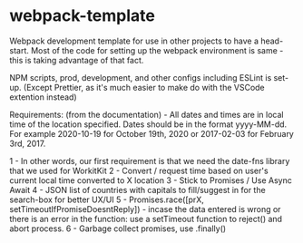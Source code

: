 # webpack-template

Webpack development template for use in other projects to have a head-start. Most of the code for setting up the webpack environment is same - this is taking advantage of that fact.

NPM scripts, prod, development, and other configs including ESLint is set-up. (Except Prettier, as it's much easier to make do with the VSCode extention instead)

Requirements: (from the documentation) - All dates and times are in local time of the location specified. Dates should be in the format yyyy-MM-dd. For example 2020-10-19 for October 19th, 2020 or 2017-02-03 for February 3rd, 2017.

1 - In other words, our first requirement is that we need the date-fns library that we used for WorkitKit
2 - Convert / request time based on user's current local time converted to X location
3 - Stick to Promises / Use Async Await
4 - JSON list of countries with capitals to fill/suggest in for the search-box for better UX/UI
5 - Promises.race([prX, setTimeoutIfPromiseDoesntReply]) - incase the data entered is wrong or there is an error in the function: use a setTimeout function to reject() and abort process.
6 - Garbage collect promises, use .finally()
